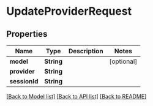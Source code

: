 # UpdateProviderRequest

## Properties
Name | Type | Description | Notes
------------ | ------------- | ------------- | -------------
**model** | **String** |  | [optional] 
**provider** | **String** |  | 
**sessionId** | **String** |  | 

[[Back to Model list]](../README.md#documentation-for-models) [[Back to API list]](../README.md#documentation-for-api-endpoints) [[Back to README]](../README.md)


